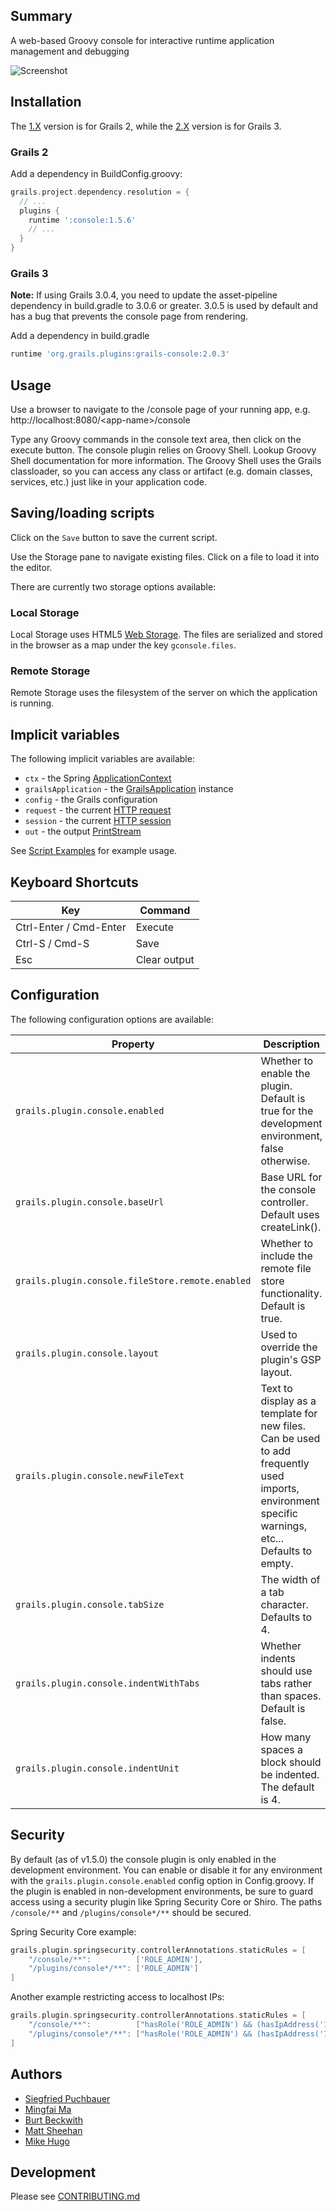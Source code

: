 ## Summary
A web-based Groovy console for interactive runtime application management and debugging

![Screenshot](https://raw.github.com/sheehan/grails-console/images/screenshot.png)

## Installation

The [1.X](https://grails.org/plugin/console) version is for Grails 2, while the [2.X](https://bintray.com/sheehan/grails-plugins/org.grails.plugins%3Aconsole) version is for Grails 3.

### Grails 2

Add a dependency in BuildConfig.groovy:

```groovy
grails.project.dependency.resolution = {
  // ...
  plugins {
    runtime ':console:1.5.6'
    // ...
  }
}
```

### Grails 3

**Note:** If using Grails 3.0.4, you need to update the asset-pipeline dependency in build.gradle to 3.0.6 or greater. 3.0.5 is used by default and has a bug that prevents the console page from rendering.

Add a dependency in build.gradle

```groovy
runtime 'org.grails.plugins:grails-console:2.0.3'
```

## Usage

Use a browser to navigate to the /console page of your running app, e.g. http://localhost:8080/\<app-name>/console

Type any Groovy commands in the console text area, then click on the execute button. The console plugin relies on Groovy Shell. Lookup Groovy Shell documentation for more information.
The Groovy Shell uses the Grails classloader, so you can access any class or artifact (e.g. domain classes, services, etc.) just like in your application code.

## Saving/loading scripts

Click on the `Save` button to save the current script.

Use the Storage pane to navigate existing files. Click on a file to load it into the editor.

There are currently two storage options available:

### Local Storage

Local Storage uses HTML5 [Web Storage](http://dev.w3.org/html5/webstorage/). The files are serialized and stored in the browser as a map under the key `gconsole.files`.

### Remote Storage

Remote Storage uses the filesystem of the server on which the application is running.

## Implicit variables

The following implicit variables are available:

* `ctx` - the Spring [ApplicationContext](http://static.springsource.org/spring/docs/3.0.x/javadoc-api/org/springframework/context/ApplicationContext.html)
* `grailsApplication` - the [GrailsApplication](http://grails.org/doc/latest/api/org/codehaus/groovy/grails/commons/GrailsApplication.html) instance
* `config` - the Grails configuration
* `request` - the current [HTTP request](http://java.sun.com/products/servlet/2.3/javadoc/javax/servlet/http/HttpServletRequest.html)
* `session` - the current [HTTP session](http://java.sun.com/products/servlet/2.3/javadoc/javax/servlet/http/HttpSession.html)
* `out` - the output [PrintStream](http://docs.oracle.com/javase/7/docs/api/java/io/PrintStream.html)

See [Script Examples](https://github.com/sheehan/grails-console/wiki/Script-Examples) for example usage.

## Keyboard Shortcuts

| Key | Command |
|---|---|
| Ctrl-Enter / Cmd-Enter | Execute |
| Ctrl-S / Cmd-S         | Save |
| Esc                    | Clear output |

## Configuration

The following configuration options are available:

| Property | Description |
|---|---|
| `grails.plugin.console.enabled`                  | Whether to enable the plugin. Default is true for the development environment, false otherwise. |
| `grails.plugin.console.baseUrl`                  | Base URL for the console controller. Default uses createLink(). |
| `grails.plugin.console.fileStore.remote.enabled` | Whether to include the remote file store functionality. Default is true. |
| `grails.plugin.console.layout`                   | Used to override the plugin's GSP layout. |
| `grails.plugin.console.newFileText`              | Text to display as a template for new files. Can be used to add frequently used imports, environment specific warnings, etc... Defaults to empty. |
| `grails.plugin.console.tabSize`                  | The width of a tab character. Defaults to 4. |
| `grails.plugin.console.indentWithTabs`           | Whether indents should use tabs rather than spaces. Default is false. |
| `grails.plugin.console.indentUnit`               | How many spaces a block should be indented. The default is 4. |

## Security

By default (as of v1.5.0) the console plugin is only enabled in the development environment. You can enable or disable it for any environment with
the `grails.plugin.console.enabled` config option in Config.groovy. If the plugin is enabled in non-development environments, be sure to guard
access using a security plugin like Spring Security Core or Shiro. The paths `/console/**` and `/plugins/console*/**` should be secured.

Spring Security Core example:

```groovy
grails.plugin.springsecurity.controllerAnnotations.staticRules = [
    "/console/**":          ['ROLE_ADMIN'],
    "/plugins/console*/**": ['ROLE_ADMIN']
]
```

Another example restricting access to localhost IPs:

```groovy
grails.plugin.springsecurity.controllerAnnotations.staticRules = [
    "/console/**":          ["hasRole('ROLE_ADMIN') && (hasIpAddress('127.0.0.1') || hasIpAddress('::1'))"],
    "/plugins/console*/**": ["hasRole('ROLE_ADMIN') && (hasIpAddress('127.0.0.1') || hasIpAddress('::1'))"]
]
```

## Authors
* [Siegfried Puchbauer](https://github.com/ziegfried)
* [Mingfai Ma](https://github.com/mingfai)
* [Burt Beckwith](https://github.com/burtbeckwith)
* [Matt Sheehan](https://github.com/sheehan)
* [Mike Hugo](https://github.com/mjhugo)

## Development

Please see [CONTRIBUTING.md](CONTRIBUTING.md)
